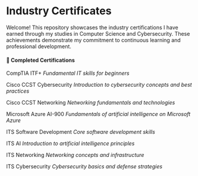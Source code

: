 # Industry Certificates
Welcome! This repository showcases the industry certifications I have earned through my studies in Computer Science and Cybersecurity. These achievements demonstrate my commitment to continuous learning and professional development.

#### 📜 Completed Certifications
CompTIA ITF+
*Fundamental IT skills for beginners*

Cisco CCST Cybersecurity
*Introduction to cybersecurity concepts and best practices*

Cisco CCST Networking
*Networking fundamentals and technologies*

Microsoft Azure AI-900
*Fundamentals of artificial intelligence on Microsoft Azure*

ITS Software Development
*Core software development skills*

ITS AI
*Introduction to artificial intelligence principles*

ITS Networking
*Networking concepts and infrastructure*

ITS Cybersecurity
*Cybersecurity basics and defense strategies*
